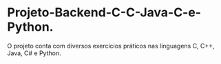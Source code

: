 # Projeto-Backend-C-C-Java-C-e-Python.
O projeto conta com diversos exercícios práticos nas linguagens C, C++, Java, C# e Python.
